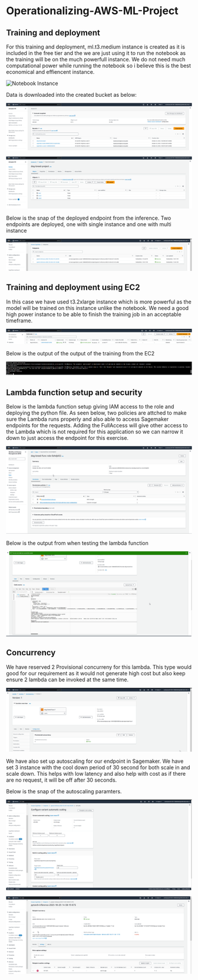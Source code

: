# Operationalizing-AWS-ML-Project

## Training and deployment

For this training and deployment, ml.t3.medium instance is created as it is included in the free tier and the we are just using it to run the notebook as the training will be on the much powerfull instance. We do not need much computational power while running the notebook so i believe this is the best economical and effiencent instance.

![Notebook Instance](snap/instance.png)

Data is downloaded into the created bucket as below:

![s3 Bucket](s3_bucket_main.png)

![s3 Bucket](s3_bucket.png)


Below is the snap of the deployed endpoint from the inference. Two endpoints are deployed, one with single instance and one with multi instance

![Deployed Endpoint](endpoint2.png)

## Training and deployment using EC2

In this case we have used t3.2xlarge instance which is more powerful as the model will be trained on this instance unlike the notebook. We need a good high power instance to be able to finish the training job in an acceptable timeframe. 

![EC2 Instance](ec2_ins.png)

 Below is the output of the output of the training from the EC2

![EC2 Training Output](ec2.png)

 ## Lambda function setup and security

 Below is the lambda function setup giving IAM access to the role and deploying the python file. As seen below, two policies are attched to make sure the Lambda runs properly and also able to access Sagemaker endpoints for the requests. Adding the FullAccess will give other access to the Lambda which is not required for this application so we can narrow it down to just access the endpoint for this exercise.

![IAM Security](iam_sec.png)

 Below is the output from when testing the lambda function

![Lambda Function Response](lambda_func.png)


 ## Concurrency

 We have reserved 2 Provisional concurreny for this lambda. This type would good for our requirement as it would not generate high cost but also keep ensure 2 lambda can be invoked at the same time.

![Concurrency](concurrency.png)

 We have also set up autoscaling for our endpoint in Sagemaker. We have set 3 instance with the cool down period of 30 second for both scale in and scale down. This helps with low latency and also help with cost as if there are no request, it will be off after 30 seconds. 

 Below is the snap of the autoscaling paramters.

 ![Autoscaling Params](snaps/auto_sclaing_param.png)

 ![Auto Scaling Deployed](autoscaling.png)
